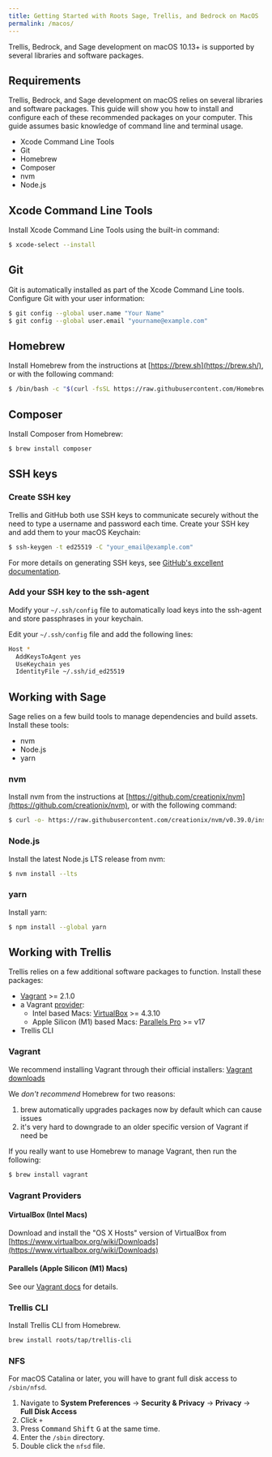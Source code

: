```yaml
---
title: Getting Started with Roots Sage, Trellis, and Bedrock on MacOS
permalink: /macos/
---
```


Trellis, Bedrock, and Sage development on macOS 10.13+ is supported by several libraries and software packages. 

## Requirements

Trellis, Bedrock, and Sage development on macOS relies on several libraries and software packages. This guide will show you how to install and configure each of these recommended packages on your computer. This guide assumes basic knowledge of command line and terminal usage.

- Xcode Command Line Tools
- Git
- Homebrew
- Composer
- nvm
- Node.js

## Xcode Command Line Tools

Install Xcode Command Line Tools using the built-in command:

```bash
$ xcode-select --install
```

## Git

Git is automatically installed as part of the Xcode Command Line tools. Configure Git with your user information:

```bash
$ git config --global user.name "Your Name"
$ git config --global user.email "yourname@example.com"
```

## Homebrew

Install Homebrew from the instructions at [https://brew.sh](https://brew.sh/), or with the following command:

```bash
$ /bin/bash -c "$(curl -fsSL https://raw.githubusercontent.com/Homebrew/install/master/install.sh)"
```

## Composer

Install Composer from Homebrew:

```bash
$ brew install composer
```

## SSH keys

### Create SSH key

Trellis and GitHub both use SSH keys to communicate securely without the need to type a username and password each time. Create your SSH key and add them to your macOS Keychain:

```bash
$ ssh-keygen -t ed25519 -C "your_email@example.com"
```

For more details on generating SSH keys, see [GitHub's excellent documentation](https://help.github.com/articles/generating-a-new-ssh-key-and-adding-it-to-the-ssh-agent/).

### Add your SSH key to the ssh-agent

Modify your `~/.ssh/config` file to automatically load keys into the ssh-agent and store passphrases in your keychain.

Edit your `~/.ssh/config` file and add the following lines:

```bash
Host *
  AddKeysToAgent yes
  UseKeychain yes
  IdentityFile ~/.ssh/id_ed25519
```

## Working with Sage

Sage relies on a few build tools to manage dependencies and build assets. Install these tools:

- nvm
- Node.js
- yarn

### nvm

Install nvm from the instructions at [https://github.com/creationix/nvm](https://github.com/creationix/nvm), or with the following command:

```bash
$ curl -o- https://raw.githubusercontent.com/creationix/nvm/v0.39.0/install.sh | bash
```

### Node.js

Install the latest Node.js LTS release from nvm:

```bash
$ nvm install --lts
```

### yarn

Install yarn:

```bash
$ npm install --global yarn
```

## Working with Trellis

Trellis relies on a few additional software packages to function. Install these packages:

- [Vagrant](https://www.vagrantup.com/downloads.html) >= 2.1.0
- a Vagrant [provider](https://www.vagrantup.com/docs/providers):
  - Intel based Macs: [VirtualBox](https://www.virtualbox.org/wiki/Downloads) >= 4.3.10
  - Apple Silicon (M1) based Macs: [Parallels Pro](../trellis/master/vagrant.md) >= v17
- Trellis CLI

### Vagrant

We recommend installing Vagrant through their official installers: [Vagrant
downloads](https://www.vagrantup.com/downloads)

We _don't recommend_ Homebrew for two reasons:
1. brew automatically upgrades packages now by default which can cause issues
2. it's very hard to downgrade to an older specific version of Vagrant if need be

If you really want to use Homebrew to manage Vagrant, then run the following:

```bash
$ brew install vagrant
```

### Vagrant Providers

#### VirtualBox (Intel Macs)

Download and install the "OS X Hosts" version of VirtualBox from [https://www.virtualbox.org/wiki/Downloads](https://www.virtualbox.org/wiki/Downloads)

#### Parallels (Apple Silicon (M1) Macs)
See our [Vagrant docs](../trellis/master/vagrant.md) for details.

### Trellis CLI

Install Trellis CLI from Homebrew.

```bash
brew install roots/tap/trellis-cli
```

### NFS

For macOS Catalina or later, you will have to grant full disk access to `/sbin/nfsd`.

1. Navigate to **System Preferences** → **Security & Privacy** → **Privacy** → **Full Disk Access**
2. Click `+`
3. Press <kbd>Command</kbd> <kbd>Shift</kbd> <kbd>G</kbd> at the same time.
4. Enter the `/sbin` directory.
5. Double click the `nfsd` file.
